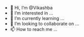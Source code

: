 - 👋 Hi, I’m @Vikashba
- 👀 I’m interested in ...
- 🌱 I’m currently learning ...
- 💞️ I’m looking to collaborate on ...
- 📫 How to reach me ...

<!---
Vikashba/Vikashba is a ✨ special ✨ repository because its `README.md` (this file) appears on your GitHub profile.
You can click the Preview link to take a look at your changes.
--->
